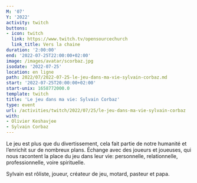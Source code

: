 ```yaml
---
M: '07'
Y: '2022'
activity: twitch
buttons:
- icon: twitch
  link: https://www.twitch.tv/opensourcechurch
  link_title: Vers la chaine
duration: '2:00:00'
end: '2022-07-25T22:00:00+02:00'
image: /images/avatar/scorbaz.jpg
isodate: '2022-07-25'
location: en ligne
path: 2022/07/2022-07-25-le-jeu-dans-ma-vie-sylvain-corbaz.md
start: '2022-07-25T20:00:00+02:00'
start-unix: 1658772000.0
template: twitch
title: 'Le jeu dans ma vie: Sylvain Corbaz'
type: event
url: /activities/twitch/2022/07/25/le-jeu-dans-ma-vie-sylvain-corbaz
with:
- Olivier Keshavjee
- Sylvain Corbaz
---
```

Le jeu est plus que du divertissement, cela fait partie de notre humanité et l’enrichit sur de nombreux plans. Échange avec des joueurs et joueuses, qui nous racontent la place du jeu dans leur vie: personnelle, relationnelle, professionnelle, voire spirituelle.

Sylvain est rôliste, joueur, créateur de jeu, motard, pasteur et papa.